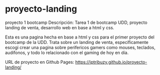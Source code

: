# proyecto-landing
proyecto 1 bootcamp
Descripción: Tarea 1 de bootcamp UDD, proyecto landing de venta, desarrollo web en base a html y css.

Esta es una pagina hecha en base a html y css para el primer proyecto del bootcamp de la UDD. Trata sobre un landing de venta, específicamente escogi crear una pagina sobre perifericos gamers como mouses, teclados, audifonos, y todo lo relacionado con el gaming de hoy en día.

URL de proyecto en Github Pages: https://jptribuzy.github.io/proyecto-landing/